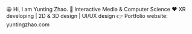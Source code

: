 😀 Hi, I am Yunting Zhao. 
📄 Interactive Media & Computer Science
❤️ XR developing | 2D & 3D design | UI/UX design
👉 Portfolio website: yuntingzhao.com

<!---
new acoount!
--->

